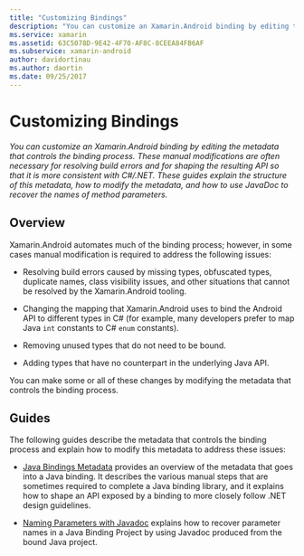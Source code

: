 ```yaml
---
title: "Customizing Bindings"
description: "You can customize an Xamarin.Android binding by editing the metadata that controls the binding process. These manual modifications are often necessary for resolving build errors and for shaping the resulting API so that it is more consistent with C#/.NET. These guides explain the structure of this metadata, how to modify the metadata, and how to use JavaDoc to recover the names of method parameters."
ms.service: xamarin
ms.assetid: 63C5078D-9E42-4F70-AF8C-8CEEA84FB6AF
ms.subservice: xamarin-android
author: davidortinau
ms.author: daortin
ms.date: 09/25/2017
---
```


# Customizing Bindings

_You can customize an Xamarin.Android binding by editing the metadata that controls the binding process. These manual modifications are often necessary for resolving build errors and for shaping the resulting API so that it is more consistent with C#/.NET. These guides explain the structure of this metadata, how to modify the metadata, and how to use JavaDoc to recover the names of method parameters._

## Overview

Xamarin.Android automates much of the binding process; however, in some
cases manual modification is required to address the following issues:

- Resolving build errors caused by missing types, obfuscated types, 
    duplicate names, class visibility issues, and other situations that 
    cannot be resolved by the Xamarin.Android tooling. 

- Changing the mapping that Xamarin.Android uses to bind the Android 
    API to different types in C# (for example, many developers prefer to map
    Java `int` constants to C# `enum` constants).

- Removing unused types that do not need to be bound. 

- Adding types that have no counterpart in the underlying Java API. 

You can make some or all of these changes by modifying the metadata
that controls the binding process.

## Guides

The following guides describe the metadata that controls the binding process and 
explain how to modify this metadata to address these issues:

- [Java Bindings Metadata](~/android/platform/binding-java-library/customizing-bindings/java-bindings-metadata.md)
    provides an overview of the metadata that goes into a Java binding.
    It describes the various manual steps that are sometimes required to
    complete a Java binding library, and it explains how to shape an API
    exposed by a binding to more closely follow .NET design guidelines.

- [Naming Parameters with Javadoc](~/android/platform/binding-java-library/customizing-bindings/naming-parameters-with-javadoc.md)
    explains how to recover parameter names in a Java Binding Project by using Javadoc produced from the bound Java project.
